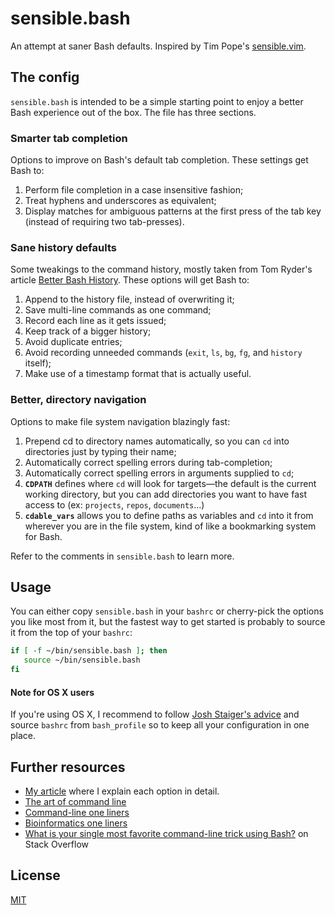 # sensible.bash

An attempt at saner Bash defaults. Inspired by Tim Pope's [sensible.vim](https://github.com/tpope/vim-sensible).

## The config

`sensible.bash` is intended to be a simple starting point to enjoy a better Bash experience out of the box. The file has three sections.

### Smarter tab completion

Options to improve on Bash's default tab completion. These settings get Bash to:

1. Perform file completion in a case insensitive fashion;
2. Treat hyphens and underscores as equivalent;
3. Display matches for ambiguous patterns at the first press of the tab key (instead of requiring two tab-presses).

### Sane history defaults

Some tweakings to the command history, mostly taken from Tom Ryder's article [Better Bash History](http://blog.sanctum.geek.nz/better-bash-history/). These options will get Bash to:

1. Append to the history file, instead of overwriting it;
2. Save multi-line commands as one command;
3. Record each line as it gets issued;
4. Keep track of a bigger history;
5. Avoid duplicate entries;
6. Avoid recording unneeded commands (`exit`, `ls`, `bg`, `fg`, and `history` itself);
7. Make use of a timestamp format that is actually useful.

### Better, directory navigation

Options to make file system navigation blazingly fast:

1. Prepend cd to directory names automatically, so you can `cd` into directories just by typing their name;
2. Automatically correct spelling errors during tab-completion;
3. Automatically correct spelling errors in arguments supplied to `cd`;
4. **`CDPATH`** defines where `cd` will look for targets—the default is the current working directory, but you can add directories you want to have fast access to (ex: `projects`, `repos`, `documents`...)
5. **`cdable_vars`** allows you to define paths as variables and `cd` into it from wherever you are in the file system, kind of like a bookmarking system for Bash.

Refer to the comments in `sensible.bash`  to learn more.

## Usage

You can either copy `sensible.bash` in your `bashrc` or cherry-pick the options you like most from it, but the fastest way to get started is probably to source it from the top of your `bashrc`:

```bash
if [ -f ~/bin/sensible.bash ]; then
   source ~/bin/sensible.bash
fi
```

#### Note for OS X users

If you're using OS X, I recommend to follow [Josh Staiger's advice](http://www.joshstaiger.org/archives/2005/07/bash_profile_vs.html) and source `bashrc` from `bash_profile` so to keep all your configuration in one place.

## Further resources

- [My article](http://mrzool.cc/writing/sensible-bash/) where I explain each option in detail.
- [The art of command line](https://github.com/jlevy/the-art-of-command-line)
- [Command-line one liners](http://arturoherrero.com/command-line-one-liners/)
- [Bioinformatics one liners](https://github.com/stephenturner/oneliners)
- [What is your single most favorite command-line trick using Bash?](http://stackoverflow.com/questions/68372/what-is-your-single-most-favorite-command-line-trick-using-bash) on Stack Overflow

## License

[MIT](https://opensource.org/licenses/MIT)
